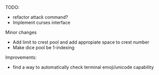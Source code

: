 TODO:
- refactor attack command?
- Implement curses interface

Minor changes
- Add limit to crest pool and add appropiate space to crest 
number
- Make dice pool be 1-indexing

Improvements:
- find a way to automatically check terminal emoji/unicode
capability
